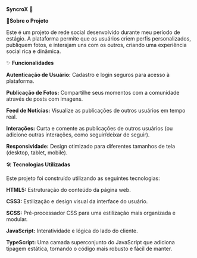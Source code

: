 **SyncroX** 🚀


📖**Sobre o Projeto**

Este é um projeto de rede social desenvolvido durante meu período de estágio. A plataforma permite que os usuários criem perfis personalizados, publiquem fotos, e interajam uns com os outros, criando uma experiência social rica e dinâmica.


✨ **Funcionalidades**

**Autenticação de Usuário:** Cadastro e login seguros para acesso à plataforma.

**Publicação de Fotos:** Compartilhe seus momentos com a comunidade através de posts com imagens.

**Feed de Notícias:** Visualize as publicações de outros usuários em tempo real.

**Interações:** Curta e comente as publicações de outros usuários (ou adicione outras interações, como seguir/deixar de seguir).

**Responsividade:** Design otimizado para diferentes tamanhos de tela (desktop, tablet, mobile).


🛠️ **Tecnologias Utilizadas**

Este projeto foi construído utilizando as seguintes tecnologias:

**HTML5:** Estruturação do conteúdo da página web.

**CSS3:** Estilização e design visual da interface do usuário.

**SCSS:** Pré-processador CSS para uma estilização mais organizada e modular.

**JavaScript:** Interatividade e lógica do lado do cliente.

**TypeScript:** Uma camada superconjunto do JavaScript que adiciona tipagem estática, tornando o código mais robusto e fácil de manter.
